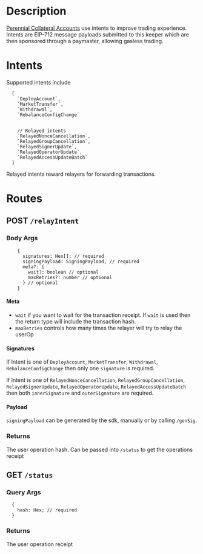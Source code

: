 # Description

[Perennial Collateral Accounts](https://github.com/equilibria-xyz/perennial-v2/blob/v2.3/packages%2Fperennial-account%2FREADME.md) use intents to improve trading experience. Intents are EIP-712 message payloads submitted to this keeper which are then sponsored through a paymaster, allowing gasless trading.

# Intents

Supported intents include

```
  [
    `DeployAccount`,
    `MarketTransfer`,
    `Withdrawal`,
    `RebalanceConfigChange`


    // Relayed intents
    `RelayedNonceCancellation`,
    `RelayedGroupCancellation`,
    `RelayedSignerUpdate`,
    `RelayedOperatorUpdate`,
    `RelayedAccessUpdateBatch`
  ]
```

Relayed intents reward relayers for forwarding transactions.

# Routes

## POST `/relayIntent`

### Body Args

```
    {
      signatures: Hex[]; // required
      signingPayload: SigningPayload, // required
      meta?: {
        wait?: boolean // optional
        maxRetries?: number // optional
      } // optional
    }
```

#### Meta

- `wait` if you want to wait for the transaction receipt. If `wait` is used then the return type will include the transaction hash.
- `maxRetries` controls how many times the relayer will try to relay the userOp

#### Signatures

If Intent is one of `DeployAccount`, `MarketTransfer`, `Withdrawal`, `RebalanceConfigChange` then only one `signature` is required.

If Intent is one of `RelayedNonceCancellation`, `RelayedGroupCancellation`, `RelayedSignerUpdate`, `RelayedOperatorUpdate`, `RelayedAccessUpdateBatch` then both `innerSignature` and `outerSignature` are required.

#### Payload

`signingPayload` can be generated by the sdk, manually or by calling `/genSig`.

### Returns

The user operation hash. Can be passed into `/status` to get the operations receipt

## GET `/status`

### Query Args

```
  {
    hash: Hex; // required
  }
```

### Returns

The user operation receipt